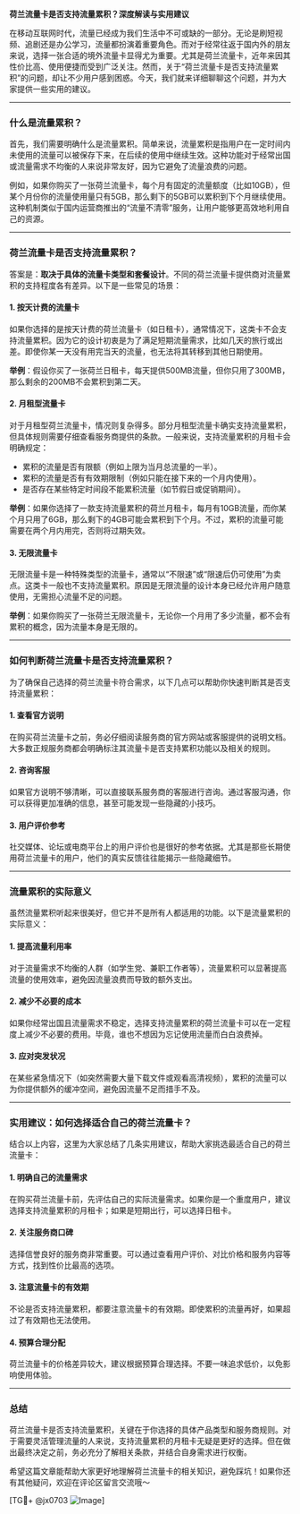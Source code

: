 **荷兰流量卡是否支持流量累积？深度解读与实用建议**

在移动互联网时代，流量已经成为我们生活中不可或缺的一部分。无论是刷短视频、追剧还是办公学习，流量都扮演着重要角色。而对于经常往返于国内外的朋友来说，选择一张合适的境外流量卡显得尤为重要。尤其是荷兰流量卡，近年来因其性价比高、使用便捷而受到广泛关注。然而，关于“荷兰流量卡是否支持流量累积”的问题，却让不少用户感到困惑。今天，我们就来详细聊聊这个问题，并为大家提供一些实用的建议。

---

### 什么是流量累积？

首先，我们需要明确什么是流量累积。简单来说，流量累积是指用户在一定时间内未使用的流量可以被保存下来，在后续的使用中继续生效。这种功能对于经常出国或流量需求不均衡的人来说非常友好，因为它避免了流量浪费的问题。

例如，如果你购买了一张荷兰流量卡，每个月有固定的流量额度（比如10GB），但某个月份你的流量使用量只有5GB，那么剩下的5GB可以累积到下个月继续使用。这种机制类似于国内运营商推出的“流量不清零”服务，让用户能够更高效地利用自己的资源。

---

### 荷兰流量卡是否支持流量累积？

答案是：**取决于具体的流量卡类型和套餐设计**。不同的荷兰流量卡提供商对流量累积的支持程度各有差异。以下是一些常见的场景：

#### 1. **按天计费的流量卡**
   如果你选择的是按天计费的荷兰流量卡（如日租卡），通常情况下，这类卡不会支持流量累积。因为它的设计初衷是为了满足短期流量需求，比如几天的旅行或出差。即使你某一天没有用完当天的流量，也无法将其转移到其他日期使用。

   **举例**：假设你买了一张荷兰日租卡，每天提供500MB流量，但你只用了300MB，那么剩余的200MB不会累积到第二天。

#### 2. **月租型流量卡**
   对于月租型荷兰流量卡，情况则复杂得多。部分月租型流量卡确实支持流量累积，但具体规则需要仔细查看服务商提供的条款。一般来说，支持流量累积的月租卡会明确规定：
   - 累积的流量是否有限额（例如上限为当月总流量的一半）。
   - 累积的流量是否有有效期限制（例如只能在接下来的一个月内使用）。
   - 是否存在某些特定时间段不能累积流量（如节假日或促销期间）。

   **举例**：如果你选择了一款支持流量累积的荷兰月租卡，每月有10GB流量，而你某个月只用了6GB，那么剩下的4GB可能会累积到下个月。不过，累积的流量可能需要在两个月内用完，否则将过期失效。

#### 3. **无限流量卡**
   无限流量卡是一种特殊类型的流量卡，通常以“不限速”或“限速后仍可使用”为卖点。这类卡一般也不支持流量累积。原因是无限流量的设计本身已经允许用户随意使用，无需担心流量不足的问题。

   **举例**：如果你购买了一张荷兰无限流量卡，无论你一个月用了多少流量，都不会有累积的概念，因为流量本身是无限的。

---

### 如何判断荷兰流量卡是否支持流量累积？

为了确保自己选择的荷兰流量卡符合需求，以下几点可以帮助你快速判断其是否支持流量累积：

#### 1. 查看官方说明
   在购买荷兰流量卡之前，务必仔细阅读服务商的官方网站或客服提供的说明文档。大多数正规服务商都会明确标注其流量卡是否支持累积功能以及相关的规则。

#### 2. 咨询客服
   如果官方说明不够清晰，可以直接联系服务商的客服进行咨询。通过客服沟通，你可以获得更加准确的信息，甚至可能发现一些隐藏的小技巧。

#### 3. 用户评价参考
   社交媒体、论坛或电商平台上的用户评价也是很好的参考依据。尤其是那些长期使用荷兰流量卡的用户，他们的真实反馈往往能揭示一些隐藏细节。

---

### 流量累积的实际意义

虽然流量累积听起来很美好，但它并不是所有人都适用的功能。以下是流量累积的实际意义：

#### 1. 提高流量利用率
   对于流量需求不均衡的人群（如学生党、兼职工作者等），流量累积可以显著提高流量的使用效率，避免因流量浪费而导致的额外支出。

#### 2. 减少不必要的成本
   如果你经常出国且流量需求不稳定，选择支持流量累积的荷兰流量卡可以在一定程度上减少不必要的费用。毕竟，谁也不想因为忘记使用流量而白白浪费掉。

#### 3. 应对突发状况
   在某些紧急情况下（如突然需要大量下载文件或观看高清视频），累积的流量可以为你提供额外的缓冲空间，避免因流量不足而措手不及。

---

### 实用建议：如何选择适合自己的荷兰流量卡？

结合以上内容，这里为大家总结了几条实用建议，帮助大家挑选最适合自己的荷兰流量卡：

#### 1. 明确自己的流量需求
   在购买荷兰流量卡前，先评估自己的实际流量需求。如果你是一个重度用户，建议选择支持流量累积的月租卡；如果是短期出行，可以选择日租卡。

#### 2. 关注服务商口碑
   选择信誉良好的服务商非常重要。可以通过查看用户评价、对比价格和服务内容等方式，找到性价比最高的选项。

#### 3. 注意流量卡的有效期
   不论是否支持流量累积，都要注意流量卡的有效期。即使累积的流量再好，如果超过了有效期也无法使用。

#### 4. 预算合理分配
   荷兰流量卡的价格差异较大，建议根据预算合理选择。不要一味追求低价，以免影响使用体验。

---

### 总结

荷兰流量卡是否支持流量累积，关键在于你选择的具体产品类型和服务商规则。对于需要灵活管理流量的人来说，支持流量累积的月租卡无疑是更好的选择。但在做出最终决定之前，务必充分了解相关条款，并结合自身需求进行权衡。

希望这篇文章能帮助大家更好地理解荷兰流量卡的相关知识，避免踩坑！如果你还有其他疑问，欢迎在评论区留言交流哦～

[TG💪+ @jx0703 ![Image](https://github.com/user-attachments/assets/dbca1d08-cadb-493c-b0ec-ad6f7a83f270)]